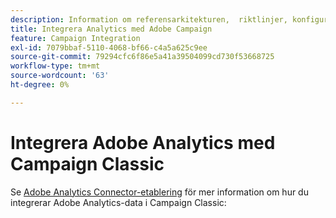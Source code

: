 ```yaml
---
description: Information om referensarkitekturen, ​ riktlinjer, konfigurationssteg och tester som implementeringsspecialister måste följa när de integrerar Adobe Analytics med Adobe Campaign.
title: Integrera Analytics med Adobe Campaign
feature: Campaign Integration
exl-id: 7079bbaf-5110-4068-bf66-c4a5a625c9ee
source-git-commit: 79294cfc6f86e5a41a39504099cd730f53668725
workflow-type: tm+mt
source-wordcount: '63'
ht-degree: 0%

---
```


# Integrera Adobe Analytics med Campaign Classic

Se [Adobe Analytics Connector-etablering](https://experienceleague.adobe.com/docs/campaign-classic/using/getting-started/connectors/analytics-connector/adobe-analytics-provisioning.html?lang=en) för mer information om hur du integrerar Adobe Analytics-data i Campaign Classic:

